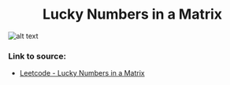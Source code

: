 <h1 align="center">Lucky Numbers in a Matrix</h1>

![alt text](https://images2.imgbox.com/95/04/5MV3Xalv_o.png?raw=true)


### Link to source: 
- <a href="https://leetcode.com/problems/lucky-numbers-in-a-matrix/">Leetcode - Lucky Numbers in a Matrix</a>

